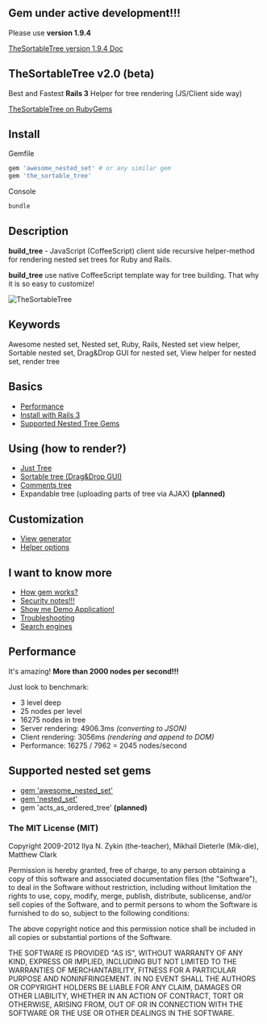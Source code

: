 ## Gem under active development!!!

Please use **version 1.9.4**

[TheSortableTree version 1.9.4 Doc](https://github.com/the-teacher/the_sortable_tree/tree/60a9b09db845f8325c5e575e8a464eb43b606d03)

## TheSortableTree v2.0 (beta)

Best and Fastest **Rails 3** Helper for tree rendering (JS/Client side way)

[TheSortableTree on RubyGems](http://rubygems.org/gems/the_sortable_tree)

## Install

Gemfile

```ruby
gem 'awesome_nested_set' # or any similar gem
gem 'the_sortable_tree'
```

Console

```ruby
bundle
```

## Description

**build_tree** - JavaScript (CoffeeScript) client side recursive helper-method for rendering nested set trees for Ruby and Rails.

**build_tree** use native CoffeeScript template way for tree building. That why it is so easy to customize!

![TheSortableTree](https://github.com/the-teacher/the_sortable_tree/raw/master/docs/sortable_tree.jpg)

## Keywords

Awesome nested set, Nested set, Ruby, Rails, Nested set view helper, Sortable nested set, Drag&Drop GUI for nested set, View helper for nested set, render tree

## Basics

* [Performance](https://github.com/the-teacher/the_sortable_tree#performance)
* [Install with Rails 3](https://github.com/the-teacher/the_sortable_tree#install)
* [Supported Nested Tree Gems](https://github.com/the-teacher/the_sortable_tree#supported-nested-set-gems)

## Using (how to render?)

* [Just Tree](https://github.com/the-teacher/the_sortable_tree/blob/master/docs/render_tree.md)
* [Sortable tree (Drag&Drop GUI)](https://github.com/the-teacher/the_sortable_tree/blob/master/docs/sortable_tree.md)
* [Comments tree](https://github.com/the-teacher/the_sortable_tree/blob/master/docs/comments_tree.md)
* Expandable tree (uploading parts of tree via AJAX) **(planned)**

## Customization

* [View generator](https://github.com/the-teacher/the_sortable_tree/blob/master/docs/view_generator.md)
* [Helper options](https://github.com/the-teacher/the_sortable_tree/blob/master/docs/options.md)

## I want to know more

* [How gem works?](https://github.com/the-teacher/the_sortable_tree/blob/master/docs/how_gem_works.md)
* [Security notes!!!](https://github.com/the-teacher/the_sortable_tree/blob/master/docs/security_notes.md)
* [Show me Demo Application!](https://github.com/the-teacher/the_sortable_tree/blob/master/docs/the_sortable_tree_test_app.md)
* [Troubleshooting](https://github.com/the-teacher/the_sortable_tree/blob/master/docs/security_notes.md)
* [Search engines](https://github.com/the-teacher/the_sortable_tree/blob/master/docs/search_engines.md)

## Performance

It's amazing! **More than 2000 nodes per second!!!**

Just look to benchmark:

* 3 level deep
* 25 nodes per level
* 16275 nodes in tree
* Server rendering: 4906.3ms *(converting to JSON)*
* Client rendering: 3056ms *(rendering and append to DOM)*
* Performance: 16275 / 7962 = 2045 nodes/second

## Supported nested set gems

* [gem 'awesome_nested_set'](https://github.com/collectiveidea/awesome_nested_set)
* [gem 'nested_set'](https://github.com/skyeagle/nested_set)
* gem 'acts_as_ordered_tree' **(planned)**

### The MIT License (MIT)

Copyright 2009-2012 Ilya N. Zykin (the-teacher), Mikhail Dieterle (Mik-die), Matthew Clark

Permission is hereby granted, free of charge, to any person obtaining
a copy of this software and associated documentation files (the
"Software"), to deal in the Software without restriction, including
without limitation the rights to use, copy, modify, merge, publish,
distribute, sublicense, and/or sell copies of the Software, and to
permit persons to whom the Software is furnished to do so, subject to
the following conditions:

The above copyright notice and this permission notice shall be
included in all copies or substantial portions of the Software.

THE SOFTWARE IS PROVIDED "AS IS", WITHOUT WARRANTY OF ANY KIND,
EXPRESS OR IMPLIED, INCLUDING BUT NOT LIMITED TO THE WARRANTIES OF
MERCHANTABILITY, FITNESS FOR A PARTICULAR PURPOSE AND
NONINFRINGEMENT. IN NO EVENT SHALL THE AUTHORS OR COPYRIGHT HOLDERS BE
LIABLE FOR ANY CLAIM, DAMAGES OR OTHER LIABILITY, WHETHER IN AN ACTION
OF CONTRACT, TORT OR OTHERWISE, ARISING FROM, OUT OF OR IN CONNECTION
WITH THE SOFTWARE OR THE USE OR OTHER DEALINGS IN THE SOFTWARE.